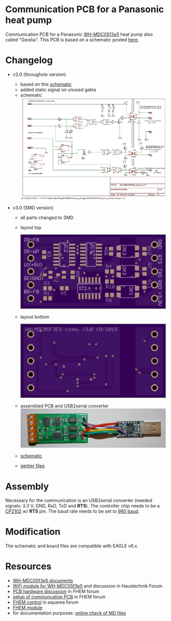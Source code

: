 # Communication PCB for a Panasonic heat pump
Communication PCB for a Panasonic [WH-MDC05f3e5](http://aquarea.smallsolutions.de/index.php?title=WH-MDC05f3e5) heat pump also called "Geisha". This PCB is based on a schematic posted [here](https://forum.fhem.de/index.php/topic,80916.msg879068.html#msg879068).

# Changelog

* v2.0 (throughole version)
  * based on this [schematic](https://forum.fhem.de/index.php/topic,80916.msg879068.html#msg879068)
  * added static signal on unused gates
  * schematic
    ![picture](pic/WH-MDC05F3E5_comm_v2.0_sch.jpg)

* v3.0 (SMD version)
  * all parts changed to SMD
  * layout top
  
    ![picture](pic/WH-MDC05F3E5_comm_v3.0_top.png)
  * layout bottom
  
    ![picture](pic/WH-MDC05F3E5_comm_v3.0_bot.png)
  * assembled PCB and USB2serial converter
    ![picture](pic/WH-MDC05F3E5_comm_v3.0-pic01.jpg)
  * [schematic](WH-MDC05F3E5_comm_v3.0_sch.pdf)
  * [gerber files](gerber/WH-MDC05F3E5_comm_v3.0_gerber.zip)
    

# Assembly
Necessary for the communication is an USB2serial converter (needed signals: 3.3 V, GND, RxD, TxD and __RTS__). The controller chip needs to be a [CP2102](https://www.silabs.com/documents/public/data-sheets/CP2102-9.pdf) w/ __RTS__ pin. The baud rate needs to be set to [960 baud](https://forum.fhem.de/index.php/topic,80916.msg729625.html#msg729625).

# Modification
The schematic and board files are compatible with EAGLE v6.x.

# Resources
* [WH-MDC05f3e5 documents](http://aquarea.smallsolutions.de/index.php?title=WH-MDC05f3e5#Links_zu_Original_Dokumenten)
* [WiFi module for WH-MDC05f3e5](https://www.haustechnikdialog.de/Forum/t/181931/Intensishome-Wifi-Modul-in-Kombination-mit-der-Panasonic-WH-MDC05F3E5-Geisha) and discussion in Haustechnik Forum
* [PCB hardware discussion](https://forum.fhem.de/index.php/topic,104628.msg985249.html#msg985249) in FHEM forum
* [setup of communcation PCB](https://forum.fhem.de/index.php/topic,80916.msg729625.html#msg729625) in FHEM forum
* [FHEM control](http://aquarea.smallsolutions.de/index.php?title=Steuerung_via_FHEM) in aquarea forum
* [FHEM module](https://github.com/der-lolo/aqaurea)
* for documentation purposes: [online check of MD files](https://dillinger.io/)

